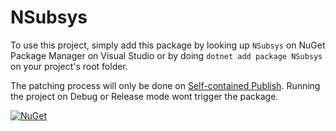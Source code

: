 # NSubsys
To use this project, simply add this package by looking up `NSubsys` on NuGet Package Manager on Visual Studio or by doing `dotnet add package NSubsys` on your project's root folder.

The patching process will only be done on [Self-contained Publish](http://ttu.github.io/dotnet-core-self-contained-deployments/).
Running the project on Debug or Release mode wont trigger the package.

[![NuGet](https://img.shields.io/nuget/v/NSubsys.svg)](https://www.nuget.org/packages/NSubsys)
